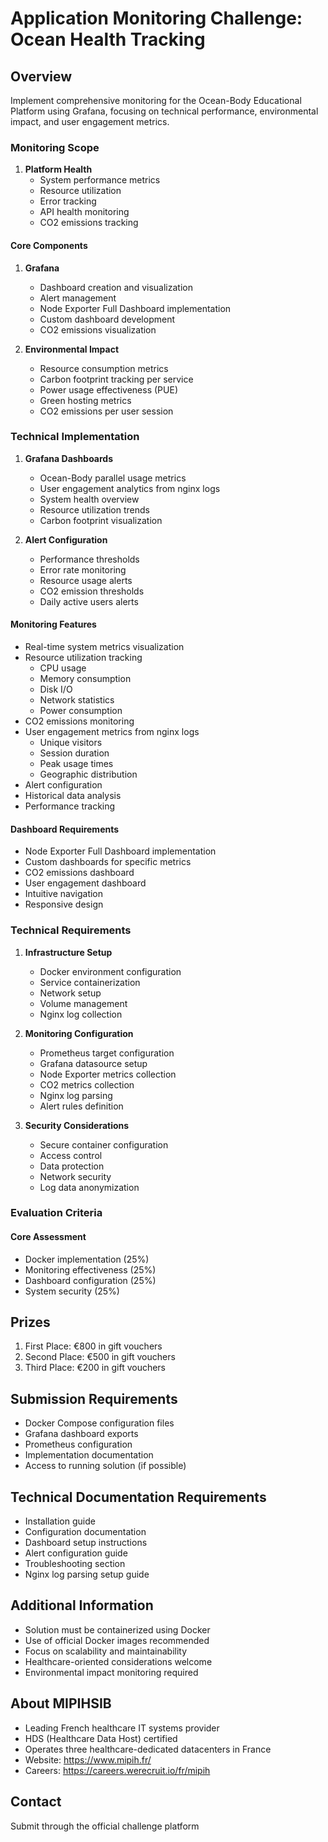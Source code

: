 # Application Monitoring Challenge: Ocean Health Tracking

## Overview
Implement comprehensive monitoring for the Ocean-Body Educational Platform using Grafana, focusing on technical performance, environmental impact, and user engagement metrics.

### Monitoring Scope

1. **Platform Health**
   - System performance metrics
   - Resource utilization 
   - Error tracking
   - API health monitoring
   - CO2 emissions tracking

#### Core Components
1. **Grafana**
   - Dashboard creation and visualization
   - Alert management
   - Node Exporter Full Dashboard implementation
   - Custom dashboard development
   - CO2 emissions visualization

3. **Environmental Impact**
   - Resource consumption metrics
   - Carbon footprint tracking per service
   - Power usage effectiveness (PUE)
   - Green hosting metrics
   - CO2 emissions per user session

### Technical Implementation

1. **Grafana Dashboards**
   - Ocean-Body parallel usage metrics
   - User engagement analytics from nginx logs
   - System health overview
   - Resource utilization trends
   - Carbon footprint visualization

2. **Alert Configuration**
   - Performance thresholds
   - Error rate monitoring
   - Resource usage alerts
   - CO2 emission thresholds
   - Daily active users alerts

#### Monitoring Features
- Real-time system metrics visualization
- Resource utilization tracking
  - CPU usage
  - Memory consumption
  - Disk I/O
  - Network statistics
  - Power consumption
- CO2 emissions monitoring
- User engagement metrics from nginx logs
  - Unique visitors
  - Session duration
  - Peak usage times
  - Geographic distribution
- Alert configuration
- Historical data analysis
- Performance tracking

#### Dashboard Requirements
- Node Exporter Full Dashboard implementation
- Custom dashboards for specific metrics
- CO2 emissions dashboard
- User engagement dashboard
- Intuitive navigation
- Responsive design

### Technical Requirements
1. **Infrastructure Setup**
   - Docker environment configuration
   - Service containerization
   - Network setup
   - Volume management
   - Nginx log collection

2. **Monitoring Configuration**
   - Prometheus target configuration
   - Grafana datasource setup
   - Node Exporter metrics collection
   - CO2 metrics collection
   - Nginx log parsing
   - Alert rules definition

3. **Security Considerations**
   - Secure container configuration
   - Access control
   - Data protection
   - Network security
   - Log data anonymization

### Evaluation Criteria

#### Core Assessment
- Docker implementation (25%)
- Monitoring effectiveness (25%)
- Dashboard configuration (25%)
- System security (25%)

## Prizes
1. First Place: €800 in gift vouchers
2. Second Place: €500 in gift vouchers
3. Third Place: €200 in gift vouchers

## Submission Requirements
- Docker Compose configuration files
- Grafana dashboard exports
- Prometheus configuration
- Implementation documentation
- Access to running solution (if possible)

## Technical Documentation Requirements
- Installation guide
- Configuration documentation
- Dashboard setup instructions
- Alert configuration guide
- Troubleshooting section
- Nginx log parsing setup guide

## Additional Information
- Solution must be containerized using Docker
- Use of official Docker images recommended
- Focus on scalability and maintainability
- Healthcare-oriented considerations welcome
- Environmental impact monitoring required

## About MIPIHSIB
- Leading French healthcare IT systems provider
- HDS (Healthcare Data Host) certified
- Operates three healthcare-dedicated datacenters in France
- Website: https://www.mipih.fr/
- Careers: https://careers.werecruit.io/fr/mipih

## Contact
Submit through the official challenge platform

